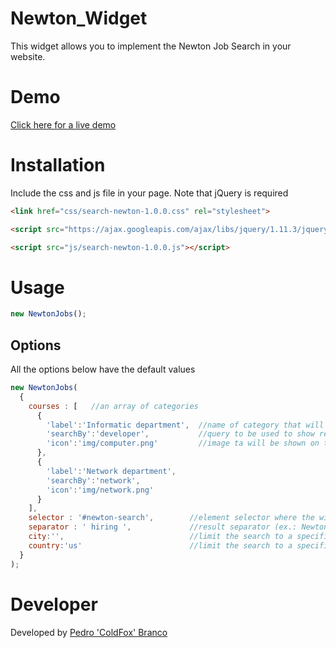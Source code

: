 # Newton_Widget

This widget allows you to implement the Newton Job Search in your website.

# Demo
[Click here for a live demo](https://newton.ai/demo)
# Installation
Include the css and js file in your page. Note that jQuery is required

```html
<link href="css/search-newton-1.0.0.css" rel="stylesheet">
```

```html
<script src="https://ajax.googleapis.com/ajax/libs/jquery/1.11.3/jquery.min.js"></script>
```
```html
<script src="js/search-newton-1.0.0.js"></script>
```

# Usage
```javascript
new NewtonJobs();
```

## Options
All the options below have the default values
```javascript
new NewtonJobs(
  {
    courses : [   //an array of categories
      {
        'label':'Informatic department',  //name of category that will be shown
      	'searchBy':'developer',           //query to be used to show results for this category
      	'icon':'img/computer.png'         //image ta will be shown on the left side of each line
      },
      {
      	'label':'Network department',
      	'searchBy':'network',
      	'icon':'img/network.png'
      }
    ],
    selector : '#newton-search',        //element selector where the widget will be attached
    separator : ' hiring ',             //result separator (ex.: Newton.ai hiring Web Developer)
    city:'',                            //limit the search to a specific city
    country:'us'                        //limit the search to a specific country
  }
);
```

# Developer
Developed by [Pedro 'ColdFox' Branco](https://github.com/C0ldF0x/)
